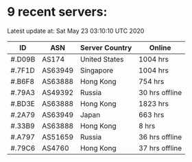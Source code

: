 # 9 recent servers:

Latest update at: Sat May 23 03:10:10 UTC 2020

| ID | ASN | Server Country | Online |
| -- | --- | -------------- | ------ |
| #.D09B | AS174 | United States | 1004 hrs |
| #.7F1D | AS63949 | Singapore | 1004 hrs |
| #.B6F8 | AS63888 | Hong Kong | 754 hrs |
| #.79A3 | AS49392 | Russia | 30 hrs offline |
| #.BD3E | AS63888 | Hong Kong | 1823 hrs |
| #.2A79 | AS63949 | Japan | 663 hrs |
| #.33B9 | AS63888 | Hong Kong | 8 hrs |
| #.A797 | AS51659 | Russia | 36 hrs offline |
| #.79C6 | AS4760 | Hong Kong | 37 hrs offline |

